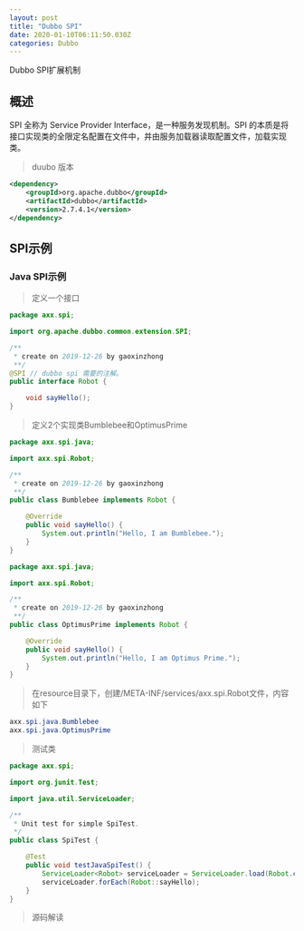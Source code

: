 ```yaml
---
layout: post
title: "Dubbo SPI"
date: 2020-01-10T06:11:50.030Z
categories: Dubbo
---
```


Dubbo SPI扩展机制

## 概述

SPI 全称为 Service Provider Interface，是一种服务发现机制。SPI 的本质是将接口实现类的全限定名配置在文件中，并由服务加载器读取配置文件，加载实现类。

> duubo 版本

```xml
<dependency>
    <groupId>org.apache.dubbo</groupId>
    <artifactId>dubbo</artifactId>
    <version>2.7.4.1</version>
</dependency>
```

## SPI示例

### Java SPI示例

> 定义一个接口

```java
package axx.spi;

import org.apache.dubbo.common.extension.SPI;

/**
 * create on 2019-12-26 by gaoxinzhong
 **/
@SPI // dubbo spi 需要的注解。
public interface Robot {

    void sayHello();
}
```

> 定义2个实现类Bumblebee和OptimusPrime

```java
package axx.spi.java;

import axx.spi.Robot;

/**
 * create on 2019-12-26 by gaoxinzhong
 **/
public class Bumblebee implements Robot {

    @Override
    public void sayHello() {
        System.out.println("Hello, I am Bumblebee.");
    }
}

package axx.spi.java;

import axx.spi.Robot;

/**
 * create on 2019-12-26 by gaoxinzhong
 **/
public class OptimusPrime implements Robot {

    @Override
    public void sayHello() {
        System.out.println("Hello, I am Optimus Prime.");
    }
}
```

> 在resource目录下，创建/META-INF/services/axx.spi.Robot文件，内容如下

```java
axx.spi.java.Bumblebee
axx.spi.java.OptimusPrime
```

> 测试类

```java
package axx.spi;

import org.junit.Test;

import java.util.ServiceLoader;

/**
 * Unit test for simple SpiTest.
 */
public class SpiTest {

    @Test
    public void testJavaSpiTest() {
        ServiceLoader<Robot> serviceLoader = ServiceLoader.load(Robot.class);
        serviceLoader.forEach(Robot::sayHello);
    }
}
```

> 源码解读

